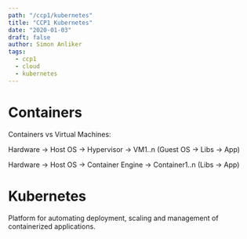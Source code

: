 ```yaml
---
path: "/ccp1/kubernetes"
title: "CCP1 Kubernetes"
date: "2020-01-03"
draft: false
author: Simon Anliker
tags:
  - ccp1
  - cloud
  - kubernetes
---
```


<!-- KUBE -->

# Containers

Containers vs Virtual Machines:

Hardware -> Host OS -> Hypervisor -> VM1..n (Guest OS -> Libs -> App)

Hardware -> Host OS -> Container Engine -> Container1..n (Libs -> App)


# Kubernetes

Platform for automating deployment, scaling and management of containerized applications.

